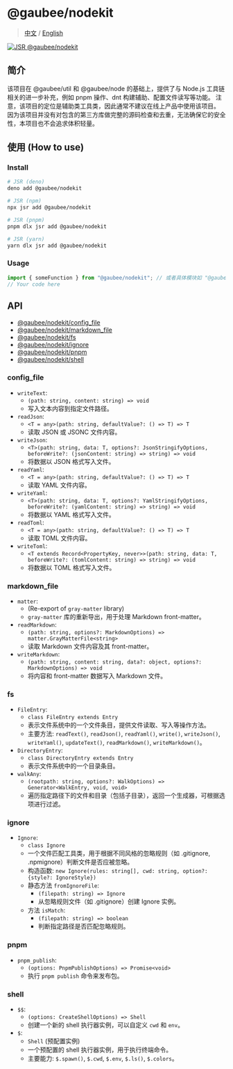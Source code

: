 # @gaubee/nodekit

> [中文](./README-zh.md) / [English](./README.md)

[![JSR @gaubee/nodekit](https://jsr.io/badges/@gaubee/nodekit)](https://jsr.io/@gaubee/nodekit)

## 简介

该项目在 @gaubee/util 和 @gaubee/node 的基础上，提供了与 Node.js 工具链相关的进一步补充，例如 pnpm 操作、dnt 构建辅助、配置文件读写等功能。
注意，该项目的定位是辅助类工具类，因此通常不建议在线上产品中使用该项目。
因为该项目并没有对包含的第三方库做完整的源码检查和去重，无法确保它的安全性，本项目也不会追求体积轻量。

## 使用 (How to use)

### Install

```bash
# JSR (deno)
deno add @gaubee/nodekit

# JSR (npm)
npx jsr add @gaubee/nodekit

# JSR (pnpm)
pnpm dlx jsr add @gaubee/nodekit

# JSR (yarn)
yarn dlx jsr add @gaubee/nodekit
```

### Usage

```typescript
import { someFunction } from "@gaubee/nodekit"; // 或者具体模块如 "@gaubee/nodekit/fs"
// Your code here
```

## API

*   [@gaubee/nodekit/config_file](#config_file)
*   [@gaubee/nodekit/markdown_file](#markdown_file)
*   [@gaubee/nodekit/fs](#fs)
*   [@gaubee/nodekit/ignore](#ignore)
*   [@gaubee/nodekit/pnpm](#pnpm)
*   [@gaubee/nodekit/shell](#shell)

### config_file

- `writeText`:
  - `(path: string, content: string) => void`
  - 写入文本内容到指定文件路径。
- `readJson`:
  - `<T = any>(path: string, defaultValue?: () => T) => T`
  - 读取 JSON 或 JSONC 文件内容。
- `writeJson`:
  - `<T>(path: string, data: T, options?: JsonStringifyOptions, beforeWrite?: (jsonContent: string) => string) => void`
  - 将数据以 JSON 格式写入文件。
- `readYaml`:
  - `<T = any>(path: string, defaultValue?: () => T) => T`
  - 读取 YAML 文件内容。
- `writeYaml`:
  - `<T>(path: string, data: T, options?: YamlStringifyOptions, beforeWrite?: (yamlContent: string) => string) => void`
  - 将数据以 YAML 格式写入文件。
- `readToml`:
  - `<T = any>(path: string, defaultValue?: () => T) => T`
  - 读取 TOML 文件内容。
- `writeToml`:
  - `<T extends Record<PropertyKey, never>>(path: string, data: T, beforeWrite?: (tomlContent: string) => string) => void`
  - 将数据以 TOML 格式写入文件。

### markdown_file

- `matter`:
  - (Re-export of `gray-matter` library)
  - `gray-matter` 库的重新导出，用于处理 Markdown front-matter。
- `readMarkdown`:
  - `(path: string, options?: MarkdownOptions) => matter.GrayMatterFile<string>`
  - 读取 Markdown 文件内容及其 front-matter。
- `writeMarkdown`:
  - `(path: string, content: string, data?: object, options?: MarkdownOptions) => void`
  - 将内容和 front-matter 数据写入 Markdown 文件。

### fs

- `FileEntry`:
  - `class FileEntry extends Entry`
  - 表示文件系统中的一个文件条目，提供文件读取、写入等操作方法。
  - 主要方法: `readText()`, `readJson()`, `readYaml()`, `write()`, `writeJson()`, `writeYaml()`, `updateText()`, `readMarkdown()`, `writeMarkdown()`。
- `DirectoryEntry`:
  - `class DirectoryEntry extends Entry`
  - 表示文件系统中的一个目录条目。
- `walkAny`:
  - `(rootpath: string, options?: WalkOptions) => Generator<WalkEntry, void, void>`
  - 遍历指定路径下的文件和目录（包括子目录），返回一个生成器，可根据选项进行过滤。

### ignore

- `Ignore`:
  - `class Ignore`
  - 一个文件匹配工具类，用于根据不同风格的忽略规则（如 .gitignore, .npmignore）判断文件是否应被忽略。
  - 构造函数: `new Ignore(rules: string[], cwd: string, option?: {style?: IgnoreStyle})`
  - 静态方法 `fromIgnoreFile`:
    - `(filepath: string) => Ignore`
    - 从忽略规则文件（如 .gitignore）创建 Ignore 实例。
  - 方法 `isMatch`:
    - `(filepath: string) => boolean`
    - 判断指定路径是否匹配忽略规则。

### pnpm

- `pnpm_publish`:
  - `(options: PnpmPublishOptions) => Promise<void>`
  - 执行 `pnpm publish` 命令来发布包。

### shell

- `$$`:
  - `(options: CreateShellOptions) => Shell`
  - 创建一个新的 shell 执行器实例，可以自定义 `cwd` 和 `env`。
- `$`:
  - `Shell` (预配置实例)
  - 一个预配置的 shell 执行器实例，用于执行终端命令。
  - 主要能力: `$.spawn()`, `$.cwd`, `$.env`, `$.ls()`, `$.colors`。